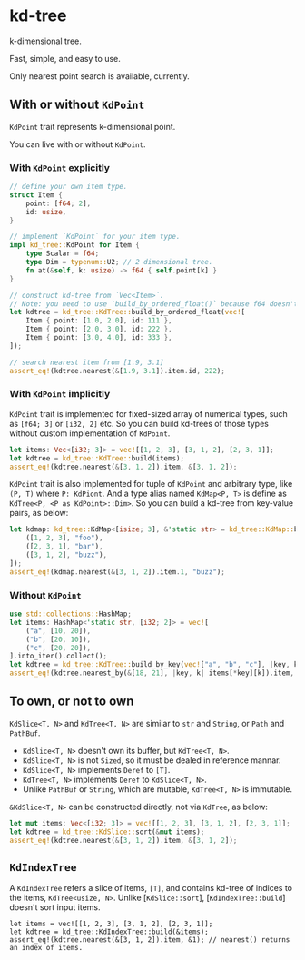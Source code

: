 # kd-tree

k-dimensional tree.

Fast, simple, and easy to use.

Only nearest point search is available, currently.

## With or without `KdPoint`

`KdPoint` trait represents k-dimensional point.

You can live with or without `KdPoint`.

### With `KdPoint` explicitly

```rust
// define your own item type.
struct Item {
    point: [f64; 2],
    id: usize,
}

// implement `KdPoint` for your item type.
impl kd_tree::KdPoint for Item {
    type Scalar = f64;
    type Dim = typenum::U2; // 2 dimensional tree.
    fn at(&self, k: usize) -> f64 { self.point[k] }
}

// construct kd-tree from `Vec<Item>`.
// Note: you need to use `build_by_ordered_float()` because f64 doesn't implement `Ord` trait.
let kdtree = kd_tree::KdTree::build_by_ordered_float(vec![
    Item { point: [1.0, 2.0], id: 111 },
    Item { point: [2.0, 3.0], id: 222 },
    Item { point: [3.0, 4.0], id: 333 },
]);

// search nearest item from [1.9, 3.1]
assert_eq!(kdtree.nearest(&[1.9, 3.1]).item.id, 222);
```

### With `KdPoint` implicitly

`KdPoint` trait is implemented for fixed-sized array of numerical types, such as `[f64; 3]` or `[i32, 2]` etc.
So you can build kd-trees of those types without custom implementation of `KdPoint`.

```rust
let items: Vec<[i32; 3]> = vec![[1, 2, 3], [3, 1, 2], [2, 3, 1]];
let kdtree = kd_tree::KdTree::build(items);
assert_eq!(kdtree.nearest(&[3, 1, 2]).item, &[3, 1, 2]);
```

`KdPoint` trait is also implemented for tuple of `KdPoint` and arbitrary type, like `(P, T)` where `P: KdPiont`.
And a type alias named `KdMap<P, T>` is define as `KdTree<P, <P as KdPoint>::Dim>`.
So you can build a kd-tree from key-value pairs, as below:
```rust
let kdmap: kd_tree::KdMap<[isize; 3], &'static str> = kd_tree::KdMap::build(vec![
    ([1, 2, 3], "foo"),
    ([2, 3, 1], "bar"),
    ([3, 1, 2], "buzz"),
]);
assert_eq!(kdmap.nearest(&[3, 1, 2]).item.1, "buzz");
```

### Without `KdPoint`

```rust
use std::collections::HashMap;
let items: HashMap<'static str, [i32; 2]> = vec![
    ("a", [10, 20]),
    ("b", [20, 10]),
    ("c", [20, 20]),
].into_iter().collect();
let kdtree = kd_tree::KdTree::build_by_key(vec!["a", "b", "c"], |key, k| items[*key][k]);
assert_eq!(kdtree.nearest_by(&[18, 21], |key, k| items[*key][k]).item, &"c");
```

## To own, or not to own

`KdSlice<T, N>` and `KdTree<T, N>` are similar to `str` and `String`, or `Path` and `PathBuf`.

- `KdSlice<T, N>` doesn't own its buffer, but `KdTree<T, N>`.
- `KdSlice<T, N>` is not `Sized`, so it must be dealed in reference mannar.
- `KdSlice<T, N>` implements `Deref` to `[T]`.
- `KdTree<T, N>` implements `Deref` to `KdSlice<T, N>`.
- Unlike `PathBuf` or `String`, which are mutable, `KdTree<T, N>` is immutable.

`&KdSlice<T, N>` can be constructed directly, not via `KdTree`, as below:

```rust
let mut items: Vec<[i32; 3]> = vec![[1, 2, 3], [3, 1, 2], [2, 3, 1]];
let kdtree = kd_tree::KdSlice::sort(&mut items);
assert_eq!(kdtree.nearest(&[3, 1, 2]).item, &[3, 1, 2]);
```

## `KdIndexTree`
A `KdIndexTree` refers a slice of items, `[T]`, and contains kd-tree of indices to the items, `KdTree<usize, N>`.
Unlike [`KdSlice::sort`], [`KdIndexTree::build`] doesn't sort input items.
```
let items = vec![[1, 2, 3], [3, 1, 2], [2, 3, 1]];
let kdtree = kd_tree::KdIndexTree::build(&items);
assert_eq!(kdtree.nearest(&[3, 1, 2]).item, &1); // nearest() returns an index of items.
```
